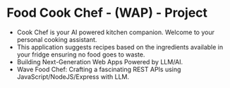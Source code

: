# Food Cook Chef - (WAP) - Project

- Cook Chef is your AI powered kitchen companion. Welcome to your personal cooking assistant.
- This application suggests recipes based on the ingredients available in your fridge ensuring no food goes to waste.
- Building Next-Generation Web Apps Powered by LLM/AI.
- Wave Food Chef: Crafting a fascinating REST APIs using JavaScript/NodeJS/Express with LLM.
